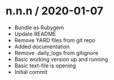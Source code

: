 
n.n.n / 2020-01-07
==================

  * Bundle as Rubygem
  * Update README
  * Remove YARD files from git repo
  * Added documentation
  * Remove .daily_logs from gitignore
  * Basic working version up and running
  * Basic text-file is opening
  * Initial commit
